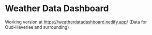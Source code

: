 # Weather Data Dashboard

Working version at https://weatherdatadashboard.netlify.app/
(Data for Oud-Heverlee and surrounding)

